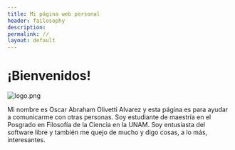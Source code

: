 ```yaml
---
title: Mi página web personal
header: failosophy
description:
permalink: //
layout: default
---
```


# ¡Bienvenidos!

![logo.png](/home/oiuhukt/Público/failosophy/assets/images/logo.png)

Mi nombre es Oscar Abraham Olivetti Alvarez y esta página es para ayudar a comunicarme con otras personas. Soy estudiante de maestría en el Posgrado en Filosofía de la Ciencia en la UNAM. Soy entusiasta del software libre y también me quejo de mucho y digo cosas, a lo más, interesantes.
